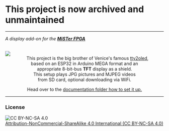 # This project is now archived and unmaintained

---

*A display add-on for the **[MiSTer FPGA]***

<br>
<img src = pictures/oled_tft.gif align = left>

<div align = right>
<div align = center>

This project is the big brother of Venice's famous [tty2oled](https://github.com/venice1200/MiSTer_tty2oled/), <br>
based on an ESP32 in Arduino MEGA format and an <br>
appropriate 8-bit-bus **TFT** display as a shield. <br>
This setup plays JPG pictures and MJPEG videos <br>
from SD card, optional downloading via WiFi.

Head over to the [documentation folder how to set it up.](https://github.com/ojaksch/MiSTer_tty2tft/tree/main/doc)
</div>
</div>

---

### License

![CC BY-NC-SA 4.0](pictures/by-nc-sa.eu.png)  
[Attribution-NonCommercial-ShareAlike 4.0 International (CC BY-NC-SA 4.0)](https://creativecommons.org/licenses/by-nc-sa/4.0/)

<!----------------------------------------------------------------------------->

[MiSTer FPGA]: https://github.com/MiSTer-devel


